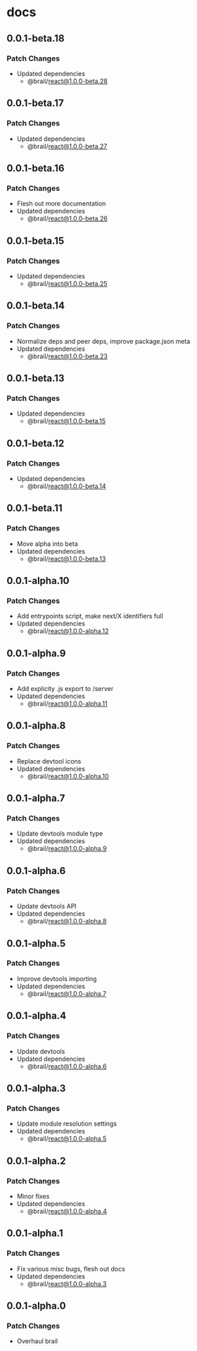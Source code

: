 # docs

## 0.0.1-beta.18

### Patch Changes

- Updated dependencies
  - @brail/react@1.0.0-beta.28

## 0.0.1-beta.17

### Patch Changes

- Updated dependencies
  - @brail/react@1.0.0-beta.27

## 0.0.1-beta.16

### Patch Changes

- Flesh out more documentation
- Updated dependencies
  - @brail/react@1.0.0-beta.26

## 0.0.1-beta.15

### Patch Changes

- Updated dependencies
  - @brail/react@1.0.0-beta.25

## 0.0.1-beta.14

### Patch Changes

- Normalize deps and peer deps, improve package.json meta
- Updated dependencies
  - @brail/react@1.0.0-beta.23

## 0.0.1-beta.13

### Patch Changes

- Updated dependencies
  - @brail/react@1.0.0-beta.15

## 0.0.1-beta.12

### Patch Changes

- Updated dependencies
  - @brail/react@1.0.0-beta.14

## 0.0.1-beta.11

### Patch Changes

- Move alpha into beta
- Updated dependencies
  - @brail/react@1.0.0-beta.13

## 0.0.1-alpha.10

### Patch Changes

- Add entrypoints script, make next/X identifiers full
- Updated dependencies
  - @brail/react@1.0.0-alpha.12

## 0.0.1-alpha.9

### Patch Changes

- Add explicity .js export to /server
- Updated dependencies
  - @brail/react@1.0.0-alpha.11

## 0.0.1-alpha.8

### Patch Changes

- Replace devtool icons
- Updated dependencies
  - @brail/react@1.0.0-alpha.10

## 0.0.1-alpha.7

### Patch Changes

- Update devtools module type
- Updated dependencies
  - @brail/react@1.0.0-alpha.9

## 0.0.1-alpha.6

### Patch Changes

- Update devtools API
- Updated dependencies
  - @brail/react@1.0.0-alpha.8

## 0.0.1-alpha.5

### Patch Changes

- Improve devtools importing
- Updated dependencies
  - @brail/react@1.0.0-alpha.7

## 0.0.1-alpha.4

### Patch Changes

- Update devtools
- Updated dependencies
  - @brail/react@1.0.0-alpha.6

## 0.0.1-alpha.3

### Patch Changes

- Update module resolution settings
- Updated dependencies
  - @brail/react@1.0.0-alpha.5

## 0.0.1-alpha.2

### Patch Changes

- Minor fixes
- Updated dependencies
  - @brail/react@1.0.0-alpha.4

## 0.0.1-alpha.1

### Patch Changes

- Fix various misc bugs, flesh out docs
- Updated dependencies
  - @brail/react@1.0.0-alpha.3

## 0.0.1-alpha.0

### Patch Changes

- Overhaul brail
